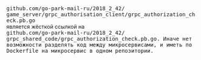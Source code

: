 <samp>github.com/go-park-mail-ru/2018_2_42/  
game_server/grpc_authorisation_client/grpc_authorization_check.pb.go</samp>  
является жёсткой ссылкой на  
<samp>github.com/go-park-mail-ru/2018_2_42/  
grpc_shared_code/grpc_authorization_check.pb.go<samp>.
Иначе нет возможности разделять код между микросервисами, и иметь по <samp>Dockerfile</samp> на микросервис в одном репозитории.

